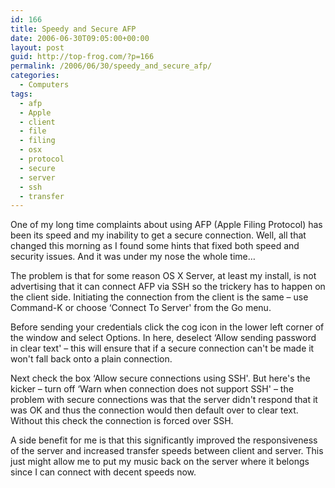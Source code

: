 ```yaml
---
id: 166
title: Speedy and Secure AFP
date: 2006-06-30T09:05:00+00:00
layout: post
guid: http://top-frog.com/?p=166
permalink: /2006/06/30/speedy_and_secure_afp/
categories:
  - Computers
tags:
  - afp
  - Apple
  - client
  - file
  - filing
  - osx
  - protocol
  - secure
  - server
  - ssh
  - transfer
---
```

One of my long time complaints about using AFP (Apple Filing Protocol) has been its speed and my inability to get a secure connection. Well, all that changed this morning as I found some hints that fixed both speed and security issues. And it was under my nose the whole time…



The problem is that for some reason OS X Server, at least my install, is not advertising that it can connect AFP via SSH so the trickery has to happen on the client side. Initiating the connection from the client is the same – use Command-K or choose &#8216;Connect To Server' from the Go menu. 

Before sending your credentials click the cog icon in the lower left corner of the window and select Options. In here, deselect &#8216;Allow sending password in clear text' – this will ensure that if a secure connection can't be made it won't fall back onto a plain connection.

Next check the box &#8216;Allow secure connections using SSH'. But here's the kicker – turn off &#8216;Warn when connection does not support SSH' – the problem with secure connections was that the server didn't respond that it was OK and thus the connection would then default over to clear text. Without this check the connection is forced over SSH.

A side benefit for me is that this significantly improved the responsiveness of the server and increased transfer speeds between client and server. This just might allow me to put my music back on the server where it belongs since I can connect with decent speeds now.